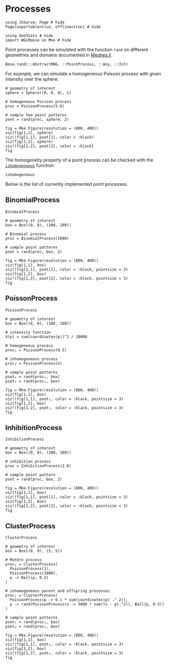 # Processes

```@example pointprocs
using JSServe: Page # hide
Page(exportable=true, offline=true) # hide

using GeoStats # hide
import WGLMakie as Mke # hide
```

Point processes can be simulated with the function `rand` on
different geometries and domains documented in
[Meshes.jl](https://github.com/JuliaGeometry/Meshes.jl).

```@docs
Base.rand(::AbstractRNG, ::PointProcess, ::Any, ::Int)
```

For example, we can simulate a homogeneous Poisson process
with given intensity over the sphere:

```@example pointprocs
# geometry of interest
sphere = Sphere((0, 0, 0), 1)

# homogeneous Poisson process
proc = PoissonProcess(5.0)

# sample two point patterns
pset = rand(proc, sphere, 2)

fig = Mke.Figure(resolution = (800, 400))
viz(fig[1,1], sphere)
viz!(fig[1,1], pset[1], color = :black)
viz(fig[1,2], sphere)
viz!(fig[1,2], pset[2], color = :black)
fig
```

The homogeneity property of a point process can be checked
with the [`ishomogeneous`](@ref) function:

```@docs
ishomogeneous
```

Below is the list of currently implemented point processes.

## BinomialProcess

```@docs
BinomialProcess
```

```@example pointprocs
# geometry of interest
box = Box((0, 0), (100, 100))

# Binomial process
proc = BinomialProcess(1000)

# sample point patterns
pset = rand(proc, box, 2)

fig = Mke.Figure(resolution = (800, 400))
viz(fig[1,1], box)
viz!(fig[1,1], pset[1], color = :black, pointsize = 3)
viz(fig[1,2], box)
viz!(fig[1,2], pset[2], color = :black, pointsize = 3)
fig
```

## PoissonProcess

```@docs
PoissonProcess
```

```@example pointprocs
# geometry of interest
box = Box((0, 0), (100, 100))

# intensity function
λ(p) = sum(coordinates(p))^2 / 10000

# homogeneous process
proc₁ = PoissonProcess(0.5)

# inhomogeneous process
proc₂ = PoissonProcess(λ)

# sample point patterns
pset₁ = rand(proc₁, box)
pset₂ = rand(proc₂, box)

fig = Mke.Figure(resolution = (800, 400))
viz(fig[1,1], box)
viz!(fig[1,1], pset₁, color = :black, pointsize = 3)
viz(fig[1,2], box)
viz!(fig[1,2], pset₂, color = :black, pointsize = 3)
fig
```

## InhibitionProcess

```@docs
InhibitionProcess
```

```@example pointprocs
# geometry of interest
box = Box((0, 0), (100, 100))

# inhibition process
proc = InhibitionProcess(2.0)

# sample point pattern
pset = rand(proc, box, 2)

fig = Mke.Figure(resolution = (800, 400))
viz(fig[1,1], box)
viz!(fig[1,1], pset[1], color = :black, pointsize = 3)
viz(fig[1,2], box)
viz!(fig[1,2], pset[2], color = :black, pointsize = 3)
fig
```

## ClusterProcess

```@docs
ClusterProcess
```

```@example pointprocs
# geometry of interest
box = Box((0, 0), (5, 5))

# Matérn process
proc₁ = ClusterProcess(
  PoissonProcess(1),
  PoissonProcess(1000),
  p -> Ball(p, 0.2)
)

# inhomogeneous parent and offspring processes
proc₂ = ClusterProcess(
  PoissonProcess(p -> 0.1 * sum(coordinates(p) .^ 2)),
  p -> rand(PoissonProcess(x -> 5000 * sum((x - p).^2)), Ball(p, 0.5))
)

# sample point patterns
pset₁ = rand(proc₁, box)
pset₂ = rand(proc₂, box)

fig = Mke.Figure(resolution = (800, 400))
viz(fig[1,1], box)
viz!(fig[1,1], pset₁, color = :black, pointsize = 3)
viz(fig[1,2], box)
viz!(fig[1,2], pset₂, color = :black, pointsize = 3)
fig
```